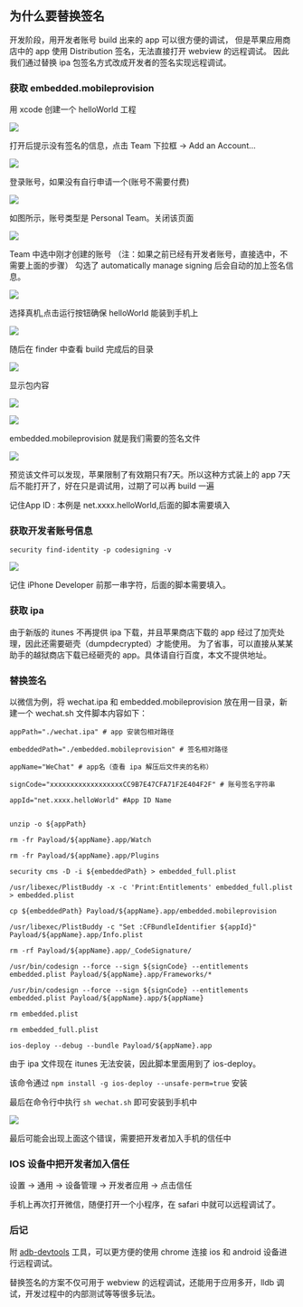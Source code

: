 ## 为什么要替换签名
开发阶段，用开发者账号 build 出来的 app 可以很方便的调试，
但是苹果应用商店中的 app 使用 Distribution 签名，无法直接打开 webview 的远程调试。
因此我们通过替换 ipa 包签名方式改成开发者的签名实现远程调试。

### 获取 embedded.mobileprovision
用 xcode 创建一个 helloWorld 工程

![](h1.png)   

打开后提示没有签名的信息，点击 Team 下拉框 -> Add an Account...  

![](h2.png)     

登录账号，如果没有自行申请一个(账号不需要付费)  

![](h3.png)     

如图所示，账号类型是 Personal Team。关闭该页面  

![](h4.png)   

Team 中选中刚才创建的账号 （注：如果之前已经有开发者账号，直接选中，不需要上面的步骤）
勾选了 automatically manage signing 后会自动的加上签名信息。

![](h5.png)   

选择真机,点击运行按钮确保 helloWorld 能装到手机上

![](h6.png)   
 
随后在 finder 中查看 build 完成后的目录

![](h8.png)   

显示包内容

![](h9.png)   

![](h10.png)   

embedded.mobileprovision 就是我们需要的签名文件

![](h11.png)   

预览该文件可以发现，苹果限制了有效期只有7天。所以这种方式装上的 app 7天后不能打开了，好在只是调试用，过期了可以再 build 一遍

记住App ID : 本例是 net.xxxx.helloWorld,后面的脚本需要填入

### 获取开发者账号信息
```
security find-identity -p codesigning -v
```
![](h12.png)   

记住 iPhone Developer 前那一串字符，后面的脚本需要填入。

### 获取 ipa
由于新版的 itunes 不再提供 ipa 下载，并且苹果商店下载的 app 经过了加壳处理，因此还需要砸壳（dumpdecrypted）才能使用。
为了省事，可以直接从某某助手的越狱商店下载已经砸壳的 app。具体请自行百度，本文不提供地址。



### 替换签名
以微信为例，将 wechat.ipa 和 embedded.mobileprovision 放在用一目录，新建一个 wechat.sh 文件脚本内容如下：

```shell
appPath="./wechat.ipa" # app 安装包相对路径

embeddedPath="./embedded.mobileprovision" # 签名相对路径

appName="WeChat" # app名（查看 ipa 解压后文件夹的名称）

signCode="xxxxxxxxxxxxxxxxxxCC9B7E47CFA71F2E404F2F" # 账号签名字符串

appId="net.xxxx.helloWorld" #App ID Name


unzip -o ${appPath}

rm -fr Payload/${appName}.app/Watch

rm -fr Payload/${appName}.app/Plugins

security cms -D -i ${embeddedPath} > embedded_full.plist

/usr/libexec/PlistBuddy -x -c 'Print:Entitlements' embedded_full.plist > embedded.plist

cp ${embeddedPath} Payload/${appName}.app/embedded.mobileprovision

/usr/libexec/PlistBuddy -c "Set :CFBundleIdentifier ${appId}" Payload/${appName}.app/Info.plist 

rm -rf Payload/${appName}.app/_CodeSignature/

/usr/bin/codesign --force --sign ${signCode} --entitlements embedded.plist Payload/${appName}.app/Frameworks/*

/usr/bin/codesign --force --sign ${signCode} --entitlements embedded.plist Payload/${appName}.app/${appName}	

rm embedded.plist

rm embedded_full.plist				
	 
ios-deploy --debug --bundle Payload/${appName}.app

```
由于 ipa 文件现在 itunes 无法安装，因此脚本里面用到了 ios-deploy。

该命令通过 ```npm install -g ios-deploy --unsafe-perm=true``` 安装

最后在命令行中执行 ```sh wechat.sh``` 即可安装到手机中

![](h13.png)   

最后可能会出现上面这个错误，需要把开发者加入手机的信任中

### IOS 设备中把开发者加入信任
设置 -> 通用 -> 设备管理 -> 开发者应用 -> 点击信任

手机上再次打开微信，随便打开一个小程序，在 safari 中就可以远程调试了。



### 后记
附 [adb-devtools](https://www.npmjs.com/package/adb-devtools) 工具，可以更方便的使用 chrome 连接 ios 和 android 设备进行远程调试。

替换签名的方案不仅可用于 webview 的远程调试，还能用于应用多开，lldb 调试，开发过程中的内部测试等等很多玩法。